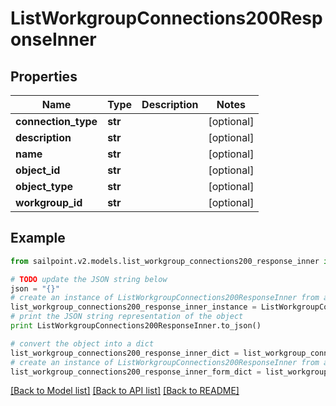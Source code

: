 # ListWorkgroupConnections200ResponseInner


## Properties
Name | Type | Description | Notes
------------ | ------------- | ------------- | -------------
**connection_type** | **str** |  | [optional] 
**description** | **str** |  | [optional] 
**name** | **str** |  | [optional] 
**object_id** | **str** |  | [optional] 
**object_type** | **str** |  | [optional] 
**workgroup_id** | **str** |  | [optional] 

## Example

```python
from sailpoint.v2.models.list_workgroup_connections200_response_inner import ListWorkgroupConnections200ResponseInner

# TODO update the JSON string below
json = "{}"
# create an instance of ListWorkgroupConnections200ResponseInner from a JSON string
list_workgroup_connections200_response_inner_instance = ListWorkgroupConnections200ResponseInner.from_json(json)
# print the JSON string representation of the object
print ListWorkgroupConnections200ResponseInner.to_json()

# convert the object into a dict
list_workgroup_connections200_response_inner_dict = list_workgroup_connections200_response_inner_instance.to_dict()
# create an instance of ListWorkgroupConnections200ResponseInner from a dict
list_workgroup_connections200_response_inner_form_dict = list_workgroup_connections200_response_inner.from_dict(list_workgroup_connections200_response_inner_dict)
```
[[Back to Model list]](../README.md#documentation-for-models) [[Back to API list]](../README.md#documentation-for-api-endpoints) [[Back to README]](../README.md)


